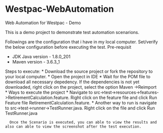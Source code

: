 # Westpac-WebAutomation
Web Automation for Westpac - Demo

This is a demo project to demonstrate test automation scenarions. 

Followings are the configuration that i have in my local computer. Set/verify the below configuration before executing the test.
Pre-requisit
  * JDK Java version - 1.8.0_201
  * Maven version - 3.6.3_1
  
  Steps to execute:
    * Download the source project or fork the repository to your local computer.
    * Open the project in IDE
    * Wait for the POM file to download all necessary depedency. If the dependencies is not yet downloaded, right click on the project, select the option 
    Maven ->Reimport
    * Ways to execute the project
      * Navigate to src->test->resources->features->RetirementCalculation.feature. Right click on the feature file and click Run Feature file RetirementCalculation.feature. 
      * Another way to run is navigate to src->test->runner->TestRunner.java. Right click on the file and click Run TestRunner.java
      
      Once the Scenario is executed, you can able to view the results and also can able to view the screenshot after the test execution.
      
